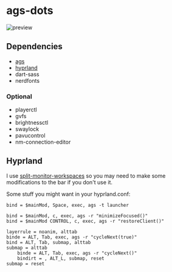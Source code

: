 # ags-dots
![preview](https://github.com/ddmetz/ags-dots/assets/77217897/6cae17a2-4c45-41d7-8953-b9162ceb9cf4)

## Dependencies
- [ags](https://github.com/Aylur/ags)
- [hyprland](https://github.com/hyprwm/Hyprland)
- dart-sass
- nerdfonts
### Optional
- playerctl
- gvfs
- brightnessctl
- swaylock
- pavucontrol
- nm-connection-editor

## Hyprland
I use [split-monitor-workspaces](https://github.com/Duckonaut/split-monitor-workspaces) so you may need to make some modifications to the bar if you don't use it.

Some stuff you might want in your hyprland.conf:

```
bind = $mainMod, Space, exec, ags -t launcher

bind = $mainMod, c, exec, ags -r "minimizeFocused()"
bind = $mainMod CONTROL, c, exec, ags -r "restoreClient()"

layerrule = noanim, alttab
binde = ALT, Tab, exec, ags -r "cycleNext(true)"
bind = ALT, Tab, submap, alttab
submap = alttab
    binde = ALT, Tab, exec, ags -r "cycleNext()"
    bindirt = , ALT_L, submap, reset 
submap = reset

```
